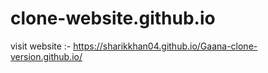 # clone-website.github.io

visit website :- https://sharikkhan04.github.io/Gaana-clone-version.github.io/
